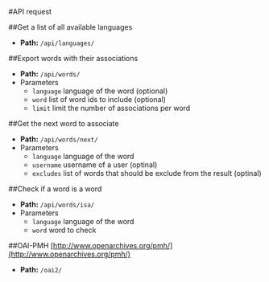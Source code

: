 #API request

##Get a list of all available languages
* **Path:** `/api/languages/`

##Export words with their associations
* **Path:** `/api/words/`
* Parameters
  * `language` language of the word (optional)
  * `word` list of word ids to include (optional)
  * `limit` limit the number of associations per word

##Get the next word to associate
* **Path:** `/api/words/next/`
* Parameters
  * `language` language of the word
  * `username` username of a user (optinal)
  * `excludes` list of words that should be exclude from the result (optinal)

##Check if a word is a word
* **Path:** `/api/words/isa/`
* Parameters
  * `language` language of the word
  * `word` word to check

##OAI-PMH
[http://www.openarchives.org/pmh/](http://www.openarchives.org/pmh/)
* **Path:** `/oai2/`
